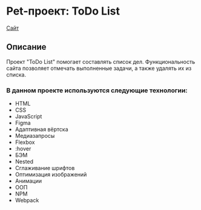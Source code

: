 # Pet-проект: ToDo List
[Сайт](https://parfion.github.io/todo-list/)

## Описание
Проект "ToDo List" помогает составлять список дел.
Функциональность сайта позволяет отмечать выполненные задачи, а также удалять их из списка. 

### В данном проекте используются следующие технологии:
- HTML
- CSS
- JavaScript
- Figma
- Адаптивная вёртска
- Медиазапросы
- Flexbox
- :hover
- БЭМ
- Nested
- Сглаживание шрифтов
- Оптимизация изображений
- Анимации
- ООП
- NPM
- Webpack
